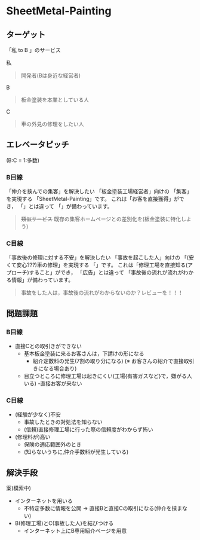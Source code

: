 # SheetMetal-Painting

## ターゲット
「私 to B 」のサービス

私
> 開発者(Bは身近な経営者)

B
> 板金塗装を本業としている人

C
> 車の外見の修理をしたい人


## エレベータピッチ
(B:C = 1:多数)

### B目線
「仲介を挟んでの集客」を解決したい
「板金塗装工場経営者」向けの
「集客」を実現する
「SheetMetal-Painting」です。
これは「お客を直接獲得」ができ，
「」とは違って
「」が備わっています。
> ~~類似サービス~~ 既存の集客ホームページとの差別化を(板金塗装に特化しよう)
### C目線
「事故後の修理に対する不安」を解決したい
「事故を起こした人」向けの
「(安くて安心???)車の修理」を実現する
「」です。
これは「修理工場を直接知る(アプローチ)すること」ができ，
「広告」とは違って
「事故後の流れが流れがわかる情報」が備わっています。
> 事故をした人は，事故後の流れがわからないのか？レビューを！！！

## 問題課題
### B目線
- 直接Cとの取引きができない
	- 基本板金塗装に来るお客さんは，下請けの形になる
		- 紹介定数料の発生(7割の取り分になる)
		  (※ お客さんの紹介で直接取引きになる場合あり)
	- 目立つところに修理工場は起きにくい(工場{有害ガスなど}で，嫌がる人いる)
		-直接お客が来ない
### C目線
- (経験が少なく)不安
	- 事故したときの対処法を知らない
	- (信頼)直接修理工場に行った際の信頼度がわからず怖い
- (修理料が)高い
	- 保険の適応範囲外のとき
	- (知らないうちに,仲介手数料が発生している)


## 解決手段
案(模索中)
- インターネットを用いる
	- 不特定多数に情報を公開 -> 直接Bと直接Cの取引になる(仲介を挟まない)
- B(修理工場)とC(事故した人)を結びつける
	- インターネット上にB専用紹介ページを用意
